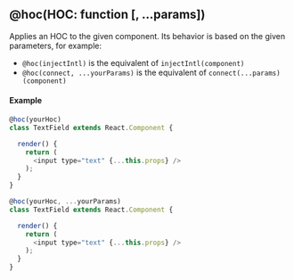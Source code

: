 ## @hoc(HOC: function [, ...params])

Applies an HOC to the given component.
Its behavior is based on the given parameters, for example:

- `@hoc(injectIntl)` is the equivalent of `injectIntl(component)`
- `@hoc(connect, ...yourParams)` is the equivalent of `connect(...params)(component)`

#### Example

```js
@hoc(yourHoc)
class TextField extends React.Component {

  render() {
    return (
      <input type="text" {...this.props} />
    );
  }
}

@hoc(yourHoc, ...yourParams)
class TextField extends React.Component {

  render() {
    return (
      <input type="text" {...this.props} />
    );
  }
}
```
